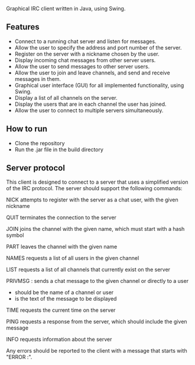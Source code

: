 Graphical IRC client written in Java, using Swing.

## Features
- Connect to a running chat server and listen for messages.
- Allow the user to specify the address and port number of the server.
- Register on the server with a nickname chosen by the user.
- Display incoming chat messages from other server users.
- Allow the user to send messages to other server users.
- Allow the user to join and leave channels, and send and receive messages in them.
- Graphical user interface (GUI) for all implemented functionality, using Swing.
- Display a list of all channels on the server.
- Display the users that are in each channel the user has joined.
- Allow the user to connect to multiple servers simultaneously.

## How to run
- Clone the repository
- Run the .jar file in the build directory

## Server protocol
This client is designed to connect to a server that uses a simplified version of the IRC protocol. The server should support the following commands: 

NICK <nickname>
attempts to register with the server as a chat user, with the given nickname

QUIT
terminates the connection to the server

JOIN <channel>
joins the channel with the given name, which must start with a hash symbol

PART <channel>
leaves the channel with the given name

NAMES <channel>
requests a list of all users in the given channel

LIST
requests a list of all channels that currently exist on the server

PRIVMSG <target> :<message>
sends a chat message to the given channel or directly to a user
- <target> should be the name of a channel or user
- <message> is the text of the message to be displayed

TIME
requests the current time on the server

PING <message>
requests a response from the server, which should include the given message

INFO
requests information about the server

Any errors should be reported to the client with a message that starts with "ERROR :".
